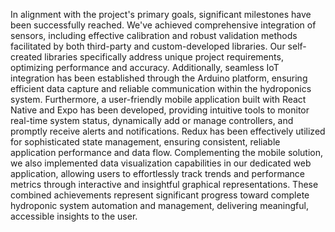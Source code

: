 In alignment with the project's primary goals, significant milestones have been successfully reached. We've achieved comprehensive integration of sensors, including effective calibration and robust validation methods facilitated by both third-party and custom-developed libraries. Our self-created libraries specifically address unique project requirements, optimizing performance and accuracy. Additionally, seamless IoT integration has been established through the Arduino platform, ensuring efficient data capture and reliable communication within the hydroponics system. Furthermore, a user-friendly mobile application built with React Native and Expo has been developed, providing intuitive tools to monitor real-time system status, dynamically add or manage controllers, and promptly receive alerts and notifications. Redux has been effectively utilized for sophisticated state management, ensuring consistent, reliable application performance and data flow. Complementing the mobile solution, we also implemented data visualization capabilities in our dedicated web application, allowing users to effortlessly track trends and performance metrics through interactive and insightful graphical representations. These combined achievements represent significant progress toward complete hydroponic system automation and management, delivering meaningful, accessible insights to the user.